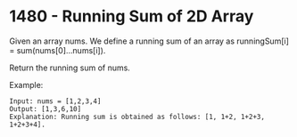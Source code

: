 # 1480 - Running Sum of 2D Array
Given an array nums. We define a running sum of an array as runningSum[i] = sum(nums[0]…nums[i]).

Return the running sum of nums.

Example:
```
Input: nums = [1,2,3,4]
Output: [1,3,6,10]
Explanation: Running sum is obtained as follows: [1, 1+2, 1+2+3, 1+2+3+4].
```